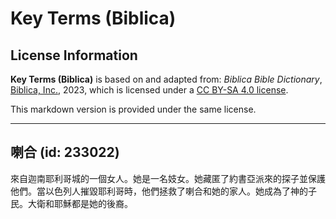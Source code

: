 # Key Terms (Biblica)

## License Information

**Key Terms (Biblica)** is based on and adapted from: _Biblica Bible Dictionary_, [Biblica, Inc.](https://www.biblica.com/), 2023, which is licensed under a [CC BY-SA 4.0 license](https://creativecommons.org/licenses/by-sa/4.0/legalcode.en).

This markdown version is provided under the same license.



--------------------------------

## 喇合 (id: 233022)

來自迦南耶利哥城的一個女人。她是一名妓女。她藏匿了約書亞派來的探子並保護他們。當以色列人摧毀耶利哥時，他們拯救了喇合和她的家人。她成為了神的子民。大衛和耶穌都是她的後裔。


